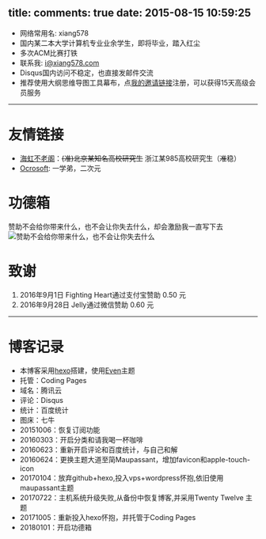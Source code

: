 title: 
comments: true
date: 2015-08-15 10:59:25
---

* 网络常用名: xiang578
* 国内某二本大学计算机专业业余学生，即将毕业，踏入红尘
* 多次ACM比赛打铁
* 联系我: i@xiang578.com
* Disqus国内访问不稳定，也直接发邮件交流
* 推荐使用大纲思维导图工具幕布，点[我的邀请链接](https://mubu.com/inv/47235)注册，可以获得15天高级会员服务

----------

# 友情链接
- [海虹不老阁](http://haihongblog.com/)：~~(准)北京某知名高校研究生~~ 浙江某985高校研究生（~~准~~稳）
- [Ocrosoft](https://www.ocrosoft.com/): 一学弟，二次元

# 功德箱
赞助不会给你带来什么，也不会让你失去什么，却会激励我一直写下去
![赞助不会给你带来什么，也不会让你失去什么](http://7xkpe5.com1.z0.glb.clouddn.com/%E6%94%B6%E6%AC%BE%E7%A0%81.jpg)

# 致谢

1. 2016年9月1日 Fighting Heart通过支付宝赞助 0.50 元
2. 2016年9月28日 Jelly通过微信赞助 0.60 元



----------
# 博客记录

- 本博客采用[hexo](https://hexo.io/)搭建，使用[Even](https://github.com/ahonn/hexo-theme-even)主题
- 托管：Coding Pages
- 域名：腾讯云
- 评论：Disqus
- 统计：百度统计
- 图床：七牛 
- 20151006：恢复订阅功能
- 20160303：开启分类和请我喝一杯咖啡
- 20160623：重新开启评论和百度统计，与自己和解
- 20160624：更换主题大道至简Maupassant，增加favicon和apple-touch-icon
- 20170104：放弃github+hexo,投入vps+wordpress怀抱,依旧使用maupassant主题
- 20170722：主机系统升级失败,从备份中恢复博客,并采用Twenty Twelve 主题
- 20171005：重新投入hexo怀抱，并托管于Coding Pages
- 20180101：开启功德箱

